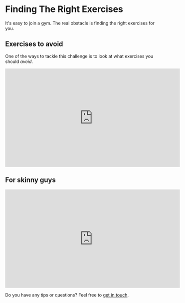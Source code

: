 # Finding The Right Exercises

It's easy to join a gym. The real obstacle is finding the right exercises for you.

## Exercises to avoid

One of the ways to tackle this challenge is to look at what exercises you should _avoid_.

<p>
<iframe width="560" height="315" src="https://www.youtube.com/embed/O6Y3WDY1tUo" frameborder="0" allow="accelerometer; autoplay; encrypted-media; gyroscope; picture-in-picture" allowfullscreen></iframe>
</p>

## For skinny guys

<p>
<iframe width="560" height="315" src="https://www.youtube.com/embed/u6PNjgn1ocM" frameborder="0" allow="accelerometer; autoplay; encrypted-media; gyroscope; picture-in-picture" allowfullscreen></iframe>
</p>

Do you have any tips or questions? Feel free to [get in touch](mailto:thisguylifts.com@outlook.com).
